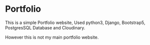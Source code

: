 # Portfolio
This is a simple Portfolio website, Used python3, Django, Bootstrap5, PostgresSQL Database and Cloudinary.

However this is not my main portfolio website.
